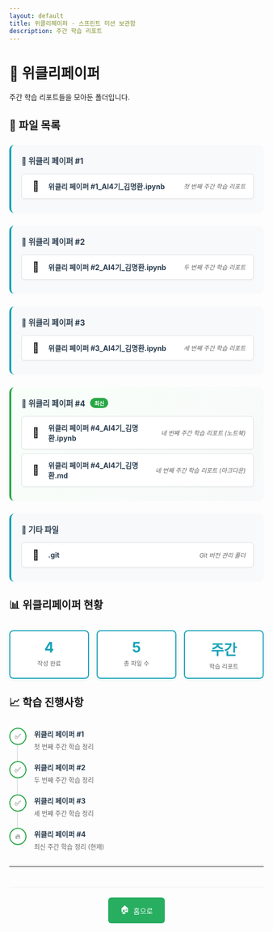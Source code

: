 ```yaml
---
layout: default
title: 위클리페이퍼 - 스프린트 미션 보관함
description: 주간 학습 리포트
---
```


# 📰 위클리페이퍼

주간 학습 리포트들을 모아둔 폴더입니다.

## 📄 파일 목록

<div class="file-list">
  <!-- 위클리 페이퍼 #1 -->
  <div class="weekly-group">
    <h3>📅 위클리 페이퍼 #1</h3>
    <div class="file-item">
      <a href="{{ site.baseurl }}/위클리페이퍼/위클리 페이퍼 #1_AI4기_김명환.ipynb" class="item-link file notebook" target="_blank">
        <span class="item-icon">📓</span>
        <span class="item-name">위클리 페이퍼 #1_AI4기_김명환.ipynb</span>
        <span class="item-desc">첫 번째 주간 학습 리포트</span>
      </a>
    </div>
  </div>

  <!-- 위클리 페이퍼 #2 -->
  <div class="weekly-group">
    <h3>📅 위클리 페이퍼 #2</h3>
    <div class="file-item">
      <a href="{{ site.baseurl }}/위클리페이퍼/위클리 페이퍼 #2_AI4기_김명환.ipynb" class="item-link file notebook" target="_blank">
        <span class="item-icon">📓</span>
        <span class="item-name">위클리 페이퍼 #2_AI4기_김명환.ipynb</span>
        <span class="item-desc">두 번째 주간 학습 리포트</span>
      </a>
    </div>
  </div>

  <!-- 위클리 페이퍼 #3 -->
  <div class="weekly-group">
    <h3>📅 위클리 페이퍼 #3</h3>
    <div class="file-item">
      <a href="{{ site.baseurl }}/위클리페이퍼/위클리 페이퍼 #3_AI4기_김명환.ipynb" class="item-link file notebook" target="_blank">
        <span class="item-icon">📓</span>
        <span class="item-name">위클리 페이퍼 #3_AI4기_김명환.ipynb</span>
        <span class="item-desc">세 번째 주간 학습 리포트</span>
      </a>
    </div>
  </div>

  <!-- 위클리 페이퍼 #4 -->
  <div class="weekly-group latest">
    <h3>📅 위클리 페이퍼 #4 <span class="latest-badge">최신</span></h3>
    <div class="file-item">
      <a href="{{ site.baseurl }}/위클리페이퍼/위클리 페이퍼 #4_AI4기_김명환.ipynb" class="item-link file notebook" target="_blank">
        <span class="item-icon">📓</span>
        <span class="item-name">위클리 페이퍼 #4_AI4기_김명환.ipynb</span>
        <span class="item-desc">네 번째 주간 학습 리포트 (노트북)</span>
      </a>
    </div>
    <div class="file-item">
      <a href="{{ site.baseurl }}/위클리페이퍼/위클리 페이퍼 #4_AI4기_김명환.html" class="item-link file markdown" target="_blank">
        <span class="item-icon">📝</span>
        <span class="item-name">위클리 페이퍼 #4_AI4기_김명환.md</span>
        <span class="item-desc">네 번째 주간 학습 리포트 (마크다운)</span>
      </a>
    </div>
  </div>

  <!-- Git 폴더 -->
  <div class="utility-group">
    <h3>🔧 기타 파일</h3>
    <div class="file-item">
      <div class="item-link file-display">
        <span class="item-icon">📂</span>
        <span class="item-name">.git</span>
        <span class="item-desc">Git 버전 관리 폴더</span>
      </div>
    </div>
  </div>
</div>

## 📊 위클리페이퍼 현황

<div class="weekly-stats">
  <div class="stat-card">
    <div class="stat-number">4</div>
    <div class="stat-label">작성 완료</div>
  </div>
  <div class="stat-card">
    <div class="stat-number">5</div>
    <div class="stat-label">총 파일 수</div>
  </div>
  <div class="stat-card">
    <div class="stat-number">주간</div>
    <div class="stat-label">학습 리포트</div>
  </div>
</div>

## 📈 학습 진행사항

<div class="progress-timeline">
  <div class="timeline-item completed">
    <div class="timeline-marker">✅</div>
    <div class="timeline-content">
      <h4>위클리 페이퍼 #1</h4>
      <p>첫 번째 주간 학습 정리</p>
    </div>
  </div>
  
  <div class="timeline-item completed">
    <div class="timeline-marker">✅</div>
    <div class="timeline-content">
      <h4>위클리 페이퍼 #2</h4>
      <p>두 번째 주간 학습 정리</p>
    </div>
  </div>
  
  <div class="timeline-item completed">
    <div class="timeline-marker">✅</div>
    <div class="timeline-content">
      <h4>위클리 페이퍼 #3</h4>
      <p>세 번째 주간 학습 정리</p>
    </div>
  </div>
  
  <div class="timeline-item completed current">
    <div class="timeline-marker">🔥</div>
    <div class="timeline-content">
      <h4>위클리 페이퍼 #4</h4>
      <p>최신 주간 학습 정리 (현재)</p>
    </div>
  </div>
</div>

---

<div class="navigation-footer">
  <a href="{{ site.baseurl }}/" class="nav-button home">
    <span class="nav-icon">🏠</span> 홈으로
  </a>
</div>

<style>
.file-list {
  margin: 20px 0;
}

.file-item {
  margin-bottom: 8px;
}

.weekly-group, .utility-group {
  margin: 25px 0;
  padding: 20px;
  background: #f8f9fa;
  border-radius: 10px;
  border-left: 4px solid #17a2b8;
}

.weekly-group.latest {
  border-left-color: #28a745;
  background: linear-gradient(135deg, #f8fff9 0%, #f8f9fa 100%);
}

.weekly-group h3, .utility-group h3 {
  margin: 0 0 15px 0;
  color: #2c3e50;
  font-size: 1.1em;
  display: flex;
  align-items: center;
}

.latest-badge {
  background: #28a745;
  color: white;
  padding: 2px 8px;
  border-radius: 12px;
  font-size: 0.7em;
  font-weight: bold;
  margin-left: 10px;
}

.item-link {
  display: flex;
  align-items: center;
  padding: 12px 15px;
  background: white;
  border-radius: 6px;
  text-decoration: none;
  border: 1px solid #dee2e6;
  transition: all 0.3s ease;
  box-shadow: 0 1px 3px rgba(0,0,0,0.05);
}

.item-link:hover {
  transform: translateY(-1px);
  box-shadow: 0 3px 6px rgba(0,0,0,0.1);
  text-decoration: none;
}

.item-link.notebook:hover {
  background: #fff3e0;
  border-color: #ff9800;
}

.item-link.markdown:hover {
  background: #e8f5e8;
  border-color: #4caf50;
}

.file-display {
  cursor: default;
}

.file-display:hover {
  background: #f5f5f5;
  border-color: #ccc;
}

.item-icon {
  font-size: 20px;
  margin-right: 12px;
  width: 25px;
  text-align: center;
}

.item-name {
  font-weight: bold;
  color: #2c3e50;
  margin-right: 15px;
  flex: 1;
}

.item-desc {
  color: #666;
  font-size: 0.85em;
  font-style: italic;
}

.weekly-stats {
  display: grid;
  grid-template-columns: repeat(auto-fit, minmax(120px, 1fr));
  gap: 15px;
  margin: 30px 0;
}

.stat-card {
  background: white;
  border-radius: 8px;
  padding: 15px;
  text-align: center;
  border: 2px solid #17a2b8;
  box-shadow: 0 2px 6px rgba(23, 162, 184, 0.1);
}

.stat-number {
  font-size: 2em;
  font-weight: bold;
  color: #17a2b8;
  margin-bottom: 5px;
}

.stat-label {
  color: #666;
  font-size: 0.85em;
}

.progress-timeline {
  margin: 30px 0;
  position: relative;
}

.timeline-item {
  display: flex;
  align-items: flex-start;
  margin-bottom: 20px;
  position: relative;
}

.timeline-item:not(:last-child)::after {
  content: '';
  position: absolute;
  left: 15px;
  top: 35px;
  width: 2px;
  height: 40px;
  background: #dee2e6;
}

.timeline-item.current::after {
  background: #28a745;
}

.timeline-marker {
  width: 30px;
  height: 30px;
  border-radius: 50%;
  display: flex;
  align-items: center;
  justify-content: center;
  font-size: 14px;
  margin-right: 15px;
  flex-shrink: 0;
  background: white;
  border: 2px solid #28a745;
}

.timeline-content {
  flex: 1;
  padding-top: 2px;
}

.timeline-content h4 {
  margin: 0 0 5px 0;
  color: #2c3e50;
  font-size: 1em;
}

.timeline-content p {
  margin: 0;
  color: #666;
  font-size: 0.9em;
}

.navigation-footer {
  margin-top: 40px;
  padding-top: 20px;
  border-top: 1px solid #eee;
  text-align: center;
}

.nav-button {
  display: inline-flex;
  align-items: center;
  padding: 12px 24px;
  background: #27ae60;
  color: white;
  border-radius: 6px;
  text-decoration: none;
  transition: all 0.3s ease;
}

.nav-button:hover {
  background: #219a52;
  transform: translateY(-2px);
  text-decoration: none;
  color: white;
}

.nav-icon {
  margin-right: 8px;
  font-size: 16px;
}
</style>
